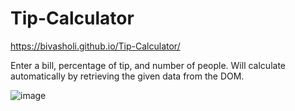 # Tip-Calculator

https://bivasholi.github.io/Tip-Calculator/

Enter a bill, percentage of tip, and number of people. Will calculate automatically by retrieving the given data from the DOM.

![image](https://user-images.githubusercontent.com/22161091/148109609-075e6c2b-e209-41d2-8601-a86c7aa6ae31.png)
